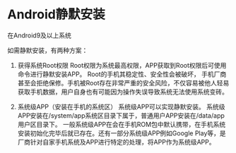 # Android静默安装

在Android9及以上系统

如需静默安装，有两种方案：

1. 获得系统Root权限
Root权限为系统最高权限，APP获取到Root权限后可使用命令进行静默安装APP。
Root的手机其稳定性、安全性会被破坏， 手机厂商甚至会拒绝保修。手机被Root存在非常严重的安全风险，不仅容易被他人轻易获取手机数据，用户自身也有可能因为操作失误导致系统无法使用系统变砖。

1. 系统级APP（安装在手机的系统区）
系统级APP可以实现静默安装。
系统级APP安装在/system/app系统区目录下属于，普通用户APP安装在/data/app用户区目录下。
一般系统级APP在会在手机ROM包中默认携带，在手机系统安装初始化完毕后就已存在。还有一部分系统级APP例如Google Play等，是厂商针对自家手机系统及APP进行特定的处理，将APP作为系统级APP。
